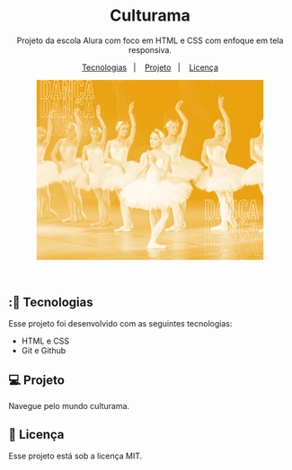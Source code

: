 <h1 align="center">Culturama</h1>

<p align="center">
Projeto da escola Alura com foco em HTML e CSS com enfoque em tela responsiva.
</p>

<p align="center">
  <a href="#-tecnologias">Tecnologias</a>&nbsp;&nbsp;&nbsp;|&nbsp;&nbsp;&nbsp;
  <a href="#-projeto">Projeto</a>&nbsp;&nbsp;&nbsp;|&nbsp;&nbsp;&nbsp;
  <a href="#memo-licença">Licença</a>
</p>

<p align="center">
  <img alt="culturama-logo" src= ".github/preview.png" width="80%">
</p>

<br>


## :🚀 Tecnologias

Esse projeto foi desenvolvido com as seguintes tecnologias:

- HTML e CSS
- Git e Github


## 💻 Projeto

Navegue pelo mundo culturama.

## :memo: Licença

Esse projeto está sob a licença MIT.
